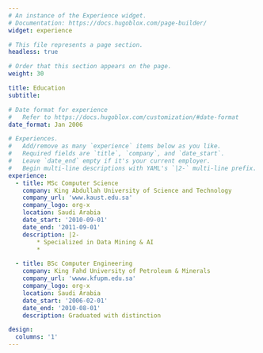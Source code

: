 ```yaml
---
# An instance of the Experience widget.
# Documentation: https://docs.hugoblox.com/page-builder/
widget: experience

# This file represents a page section.
headless: true

# Order that this section appears on the page.
weight: 30

title: Education
subtitle:

# Date format for experience
#   Refer to https://docs.hugoblox.com/customization/#date-format
date_format: Jan 2006

# Experiences.
#   Add/remove as many `experience` items below as you like.
#   Required fields are `title`, `company`, and `date_start`.
#   Leave `date_end` empty if it's your current employer.
#   Begin multi-line descriptions with YAML's `|2-` multi-line prefix.
experience:
  - title: MSc Computer Science
    company: King Abdullah University of Science and Technology
    company_url: 'www.kaust.edu.sa'
    company_logo: org-x
    location: Saudi Arabia
    date_start: '2010-09-01'
    date_end: '2011-09-01'
    description: |2-
        * Specialized in Data Mining & AI
        * 

  - title: BSc Computer Engineering
    company: King Fahd University of Petroleum & Minerals
    company_url: 'wwww.kfupm.edu.sa'
    company_logo: org-x
    location: Saudi Arabia
    date_start: '2006-02-01'
    date_end: '2010-08-01'
    description: Graduated with distinction

design:
  columns: '1'
---
```

